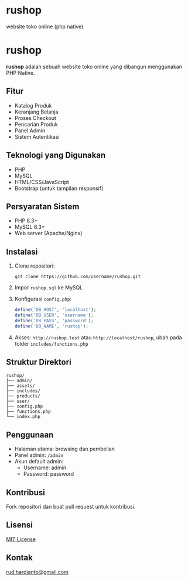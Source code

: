 # rushop

website toko online (php native)

# rushop

**rushop** adalah sebuah website toko online yang dibangun menggunakan PHP Native.

## Fitur

-   Katalog Produk
-   Keranjang Belanja
-   Proses Checkout
-   Pencarian Produk
-   Panel Admin
-   Sistem Autentikasi

## Teknologi yang Digunakan

-   PHP
-   MySQL
-   HTML/CSS/JavaScript
-   Bootstrap (untuk tampilan responsif)

## Persyaratan Sistem

-   PHP 8.3+
-   MySQL 8.3+
-   Web server (Apache/Nginx)

## Instalasi

1. Clone repositori:

    ```
    git clone https://github.com/username/rushop.git
    ```

2. Impor `rushop.sql` ke MySQL

3. Konfigurasi `config.php`:

    ```php
    define('DB_HOST', 'localhost');
    define('DB_USER', 'username');
    define('DB_PASS', 'password');
    define('DB_NAME', 'rushop');
    ```

4. Akses: `http://rushop.test` atau `http://localhost/rushop`, ubah pada folder `includes/functions.php`

## Struktur Direktori

```
rushop/
├── admin/
├── assets/
├── includes/
├── products/
├── user/
├── config.php
├── functions.php
└── index.php
```

## Penggunaan

-   Halaman utama: browsing dan pembelian
-   Panel admin: `/admin`
-   Akun default admin:
    -   Username: admin
    -   Password: password

## Kontribusi

Fork repositori dan buat pull request untuk kontribusi.

## Lisensi

[MIT License](LICENSE)

## Kontak

rud.hardianto@gmail.com
